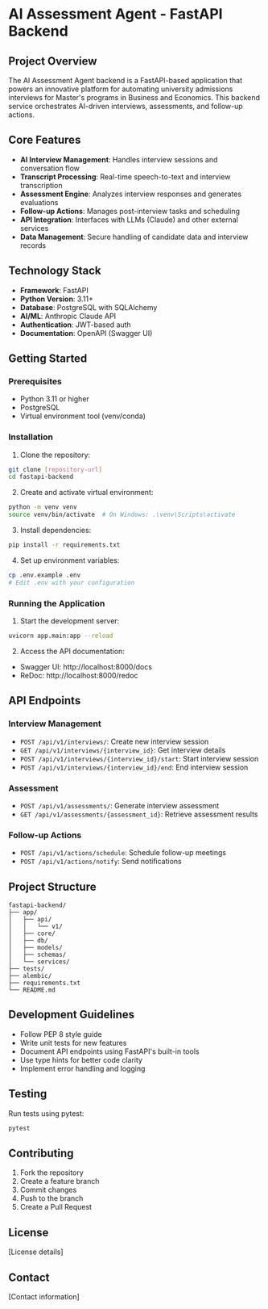 # AI Assessment Agent - FastAPI Backend

## Project Overview
The AI Assessment Agent backend is a FastAPI-based application that powers an innovative platform for automating university admissions interviews for Master's programs in Business and Economics. This backend service orchestrates AI-driven interviews, assessments, and follow-up actions.

## Core Features
- **AI Interview Management**: Handles interview sessions and conversation flow
- **Transcript Processing**: Real-time speech-to-text and interview transcription
- **Assessment Engine**: Analyzes interview responses and generates evaluations
- **Follow-up Actions**: Manages post-interview tasks and scheduling
- **API Integration**: Interfaces with LLMs (Claude) and other external services
- **Data Management**: Secure handling of candidate data and interview records

## Technology Stack
- **Framework**: FastAPI
- **Python Version**: 3.11+
- **Database**: PostgreSQL with SQLAlchemy
- **AI/ML**: Anthropic Claude API
- **Authentication**: JWT-based auth
- **Documentation**: OpenAPI (Swagger UI)

## Getting Started

### Prerequisites
- Python 3.11 or higher
- PostgreSQL
- Virtual environment tool (venv/conda)

### Installation
1. Clone the repository:
```bash
git clone [repository-url]
cd fastapi-backend
```

2. Create and activate virtual environment:
```bash
python -m venv venv
source venv/bin/activate  # On Windows: .\venv\Scripts\activate
```

3. Install dependencies:
```bash
pip install -r requirements.txt
```

4. Set up environment variables:
```bash
cp .env.example .env
# Edit .env with your configuration
```

### Running the Application
1. Start the development server:
```bash
uvicorn app.main:app --reload
```

2. Access the API documentation:
- Swagger UI: http://localhost:8000/docs
- ReDoc: http://localhost:8000/redoc

## API Endpoints

### Interview Management
- `POST /api/v1/interviews/`: Create new interview session
- `GET /api/v1/interviews/{interview_id}`: Get interview details
- `POST /api/v1/interviews/{interview_id}/start`: Start interview session
- `POST /api/v1/interviews/{interview_id}/end`: End interview session

### Assessment
- `POST /api/v1/assessments/`: Generate interview assessment
- `GET /api/v1/assessments/{assessment_id}`: Retrieve assessment results

### Follow-up Actions
- `POST /api/v1/actions/schedule`: Schedule follow-up meetings
- `POST /api/v1/actions/notify`: Send notifications

## Project Structure
```
fastapi-backend/
├── app/
│   ├── api/
│   │   └── v1/
│   ├── core/
│   ├── db/
│   ├── models/
│   ├── schemas/
│   └── services/
├── tests/
├── alembic/
├── requirements.txt
└── README.md
```

## Development Guidelines
- Follow PEP 8 style guide
- Write unit tests for new features
- Document API endpoints using FastAPI's built-in tools
- Use type hints for better code clarity
- Implement error handling and logging

## Testing
Run tests using pytest:
```bash
pytest
```

## Contributing
1. Fork the repository
2. Create a feature branch
3. Commit changes
4. Push to the branch
5. Create a Pull Request

## License
[License details]

## Contact
[Contact information]
